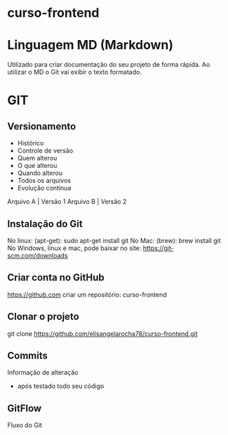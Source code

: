 # curso-frontend

# Linguagem MD (Markdown)
Utilizado para criar documentação do seu projeto de forma rápida. Ao utilizar o MD o Git vai exibir o texto formatado.

# GIT
## Versionamento
- Histórico
- Controle de versão
- Quem alterou
- O que alterou
- Quando alterou
- Todos os arquivos
- Evolução contínua

Arquivo A | Versão 1
Arquivo B | Versão 2

## Instalação do Git
No linux: (apt-get): sudo apt-get install git
No Mac: (brew): brew install git
No Windows, linux e mac, pode baixar no site: https://git-scm.com/downloads

## Criar conta no GitHub
https://github.com
criar um repositório: curso-frontend

## Clonar o projeto
git clone https://github.com/elisangelarocha78/curso-frontend.git

## Commits
Informação de alteração
- após testado todo seu código

## GitFlow
Fluxo do Git
